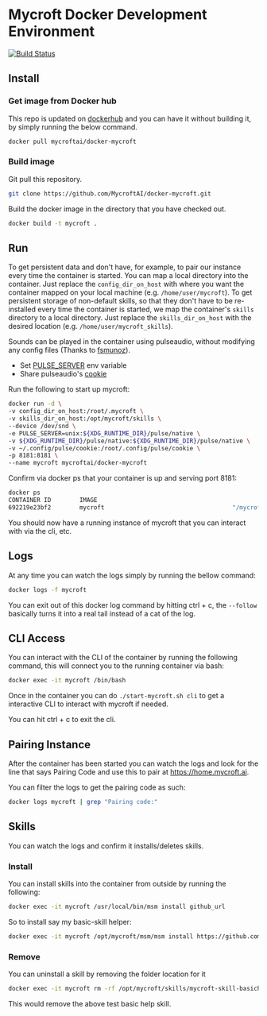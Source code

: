 # Mycroft Docker Development Environment

[![Build Status](https://travis-ci.org/MycroftAI/docker-mycroft.svg?branch=master)](https://travis-ci.org/MycroftAI/docker-mycroft)

## Install
### Get image from Docker hub
This repo is updated on [dockerhub](https://hub.docker.com/r/mycroftai/docker-mycroft/) and you can have it without building it, by simply running the below command.

```bash
docker pull mycroftai/docker-mycroft
```

### Build image
Git pull this repository.

```bash
git clone https://github.com/MycroftAI/docker-mycroft.git
```

Build the docker image in the directory that you have checked out.

```bash
docker build -t mycroft .
```

## Run
To get persistent data and don't have, for example, to pair our instance every time the container is started. You can map a local directory into the container. Just replace the `config_dir_on_host` with where you want the container mapped on your local machine (e.g. `/home/user/mycroft`). To get persistent storage of non-default skills, so that they don't have to be re-installed every time the container is started, we map the container's `skills` directory to a local directory. Just replace the `skills_dir_on_host` with the desired location (e.g. `/home/user/mycroft_skills`).

Sounds can be played in the container using pulseaudio, without modifying any config files (Thanks to [fsmunoz](https://github.com/jessfraz/dockerfiles/issues/85#issuecomment-299431931)).

* Set [PULSE_SERVER](https://www.freedesktop.org/wiki/Software/PulseAudio/Documentation/User/Network/#directconnection) env variable
* Share pulseaudio's [cookie](https://www.freedesktop.org/wiki/Software/PulseAudio/Documentation/User/Network/#authorization)

Run the following to start up mycroft:

```bash
docker run -d \
-v config_dir_on_host:/root/.mycroft \
-v skills_dir_on_host:/opt/mycroft/skills \
--device /dev/snd \
-e PULSE_SERVER=unix:${XDG_RUNTIME_DIR}/pulse/native \
-v ${XDG_RUNTIME_DIR}/pulse/native:${XDG_RUNTIME_DIR}/pulse/native \
-v ~/.config/pulse/cookie:/root/.config/pulse/cookie \
-p 8181:8181 \
--name mycroft mycroftai/docker-mycroft
```

Confirm via docker ps that your container is up and serving port 8181:

```bash
docker ps
CONTAINER ID        IMAGE                                                COMMAND                  CREATED             STATUS              PORTS                                            NAMES
692219e23bf2        mycroft                                    "/mycroft/ai/mycro..."         3 seconds ago         Up 1 second           0.0.0.0:8181->8181/tcp                          mycroft
```

You should now have a running instance of mycroft that you can interact with via the cli, etc.

## Logs
At any time you can watch the logs simply by running the bellow command:

```bash
docker logs -f mycroft
```

You can exit out of this docker log command by hitting ctrl + c, the `--follow` basically turns it into a real tail instead of a cat of the log.

## CLI Access
You can interact with the CLI of the container by running the following command, this will connect you to the running container via bash:

```bash
docker exec -it mycroft /bin/bash
```

Once in the container you can do `./start-mycroft.sh cli` to get a interactive CLI to interact with mycroft if needed.

You can hit ctrl + c to exit the cli.

## Pairing Instance
After the container has been started you can watch the logs and look for the line that says Pairing Code and use this to pair at https://home.mycroft.ai.

You can filter the logs to get the pairing code as such:

```bash
docker logs mycroft | grep "Pairing code:"

```

## Skills
You can watch the logs and confirm it installs/deletes skills.

### Install
You can install skills into the container from outside by running the following:

```bash
docker exec -it mycroft /usr/local/bin/msm install github_url
```

So to install say my basic-skill helper:

```bash
docker exec -it mycroft /opt/mycroft/msm/msm install https://github.com/btotharye/mycroft-skill-basichelp
```

### Remove
You can uninstall a skill by removing the folder location for it

```bash
docker exec -it mycroft rm -rf /opt/mycroft/skills/mycroft-skill-basichelp
```

This would remove the above test basic help skill.
